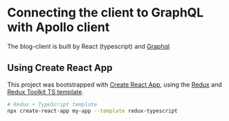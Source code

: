 # Connecting the client to GraphQL with Apollo client
The blog-client is built by React (typescript) and [Graphql](https://graphql.org/code/#javascript-client)

## Using Create React App

This project was bootstrapped with [Create React App](https://github.com/facebook/create-react-app), using the [Redux](https://redux.js.org/) and [Redux Toolkit TS template](https://redux-toolkit.js.org/introduction/getting-started).

```sh
# Redux + TypeScript template
npx create-react-app my-app --template redux-typescript
```

